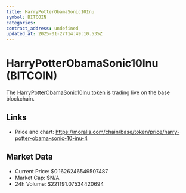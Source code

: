 ```yaml
---
title: HarryPotterObamaSonic10Inu
symbol: BITCOIN
categories: 
contract_address: undefined
updated_at: 2025-01-27T14:49:10.535Z
---
```


# HarryPotterObamaSonic10Inu (BITCOIN)
The [HarryPotterObamaSonic10Inu token](https://moralis.com/chain/base/token/price/harry-potter-obama-sonic-10-inu-4) is trading live on the base blockchain.

## Links
- Price and chart: https://moralis.com/chain/base/token/price/harry-potter-obama-sonic-10-inu-4

## Market Data
- Current Price: $0.1626246549507487
- Market Cap: $N/A
- 24h Volume: $221191.07534420694
